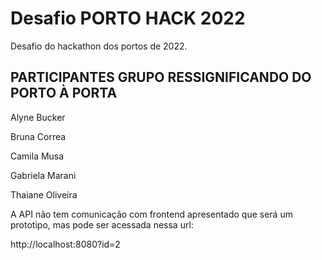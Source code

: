 # Desafio PORTO HACK 2022

Desafio do hackathon dos portos de 2022.

## PARTICIPANTES GRUPO RESSIGNIFICANDO DO PORTO À PORTA

Alyne Bucker

Bruna Correa

Camila Musa

Gabriela Marani

Thaiane Oliveira

A API não tem comunicação com frontend apresentado que será um prototipo, mas pode ser acessada nessa url:

http://localhost:8080?id=2

